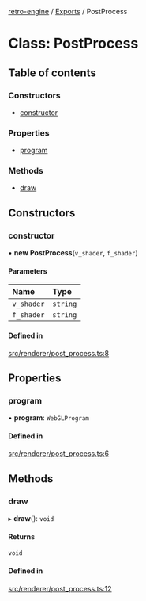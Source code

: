 [retro-engine](../README.md) / [Exports](../modules.md) / PostProcess

# Class: PostProcess

## Table of contents

### Constructors

- [constructor](PostProcess.md#constructor)

### Properties

- [program](PostProcess.md#program)

### Methods

- [draw](PostProcess.md#draw)

## Constructors

### constructor

• **new PostProcess**(`v_shader`, `f_shader`)

#### Parameters

| Name | Type |
| :------ | :------ |
| `v_shader` | `string` |
| `f_shader` | `string` |

#### Defined in

[src/renderer/post_process.ts:8](https://github.com/SLYGM/RetroEngineTM/blob/7ef0169/engine/src/renderer/post_process.ts#L8)

## Properties

### program

• **program**: `WebGLProgram`

#### Defined in

[src/renderer/post_process.ts:6](https://github.com/SLYGM/RetroEngineTM/blob/7ef0169/engine/src/renderer/post_process.ts#L6)

## Methods

### draw

▸ **draw**(): `void`

#### Returns

`void`

#### Defined in

[src/renderer/post_process.ts:12](https://github.com/SLYGM/RetroEngineTM/blob/7ef0169/engine/src/renderer/post_process.ts#L12)
